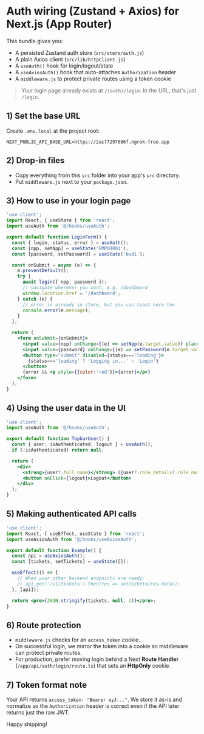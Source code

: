 # Auth wiring (Zustand + Axios) for Next.js (App Router)

This bundle gives you:
- A persisted Zustand auth store (`src/store/auth.js`)
- A plain Axios client (`src/lib/httpClient.js`)
- A `useAuth()` hook for login/logout/state
- A `useAxiosAuth()` hook that auto-attaches `Authorization` header
- A `middleware.js` to protect private routes using a token cookie

> Your login page already exists at `/(auth)/login`. In the URL, that's just `/login`.

## 1) Set the base URL
Create `.env.local` at the project root:
```
NEXT_PUBLIC_API_BASE_URL=https://2ac77297606f.ngrok-free.app
```

## 2) Drop-in files
- Copy everything from this `src` folder into your app's `src` directory.
- Put `middleware.js` next to your `package.json`.

## 3) How to use in your login page
```jsx
'use client';
import React, { useState } from 'react';
import useAuth from '@/hooks/useAuth';

export default function LoginForm() {
  const { login, status, error } = useAuth();
  const [npp, setNpp] = useState('EMP00001');
  const [password, setPassword] = useState('budi');

  const onSubmit = async (e) => {
    e.preventDefault();
    try {
      await login({ npp, password });
      // navigate wherever you want, e.g. /dashboard
      window.location.href = '/dashboard';
    } catch (e) {
      // error is already in store, but you can toast here too
      console.error(e.message);
    }
  };

  return (
    <form onSubmit={onSubmit}>
      <input value={npp} onChange={(e) => setNpp(e.target.value)} placeholder="NPP" />
      <input value={password} onChange={(e) => setPassword(e.target.value)} type="password" placeholder="Password" />
      <button type="submit" disabled={status==='loading'}>
        {status==='loading' ? 'Logging in...' : 'Login'}
      </button>
      {error && <p style={{color:'red'}}>{error}</p>}
    </form>
  );
}
```

## 4) Using the user data in the UI
```jsx
'use client';
import useAuth from '@/hooks/useAuth';

export default function TopbarUser() {
  const { user, isAuthenticated, logout } = useAuth();
  if (!isAuthenticated) return null;

  return (
    <div>
      <strong>{user?.full_name}</strong> ({user?.role_details?.role_name})
      <button onClick={logout}>Logout</button>
    </div>
  );
}
```

## 5) Making authenticated API calls
```jsx
'use client';
import React, { useEffect, useState } from 'react';
import useAxiosAuth from '@/hooks/useAxiosAuth';

export default function Example() {
  const api = useAxiosAuth();
  const [tickets, setTickets] = useState([]);

  useEffect(() => {
    // When your other backend endpoints are ready:
    // api.get('/v1/tickets').then(res => setTickets(res.data));
  }, [api]);

  return <pre>{JSON.stringify(tickets, null, 2)}</pre>;
}
```

## 6) Route protection
- `middleware.js` checks for an `access_token` cookie.
- On successful login, we mirror the token into a cookie so middleware can protect private routes.
- For production, prefer moving login behind a Next **Route Handler** (`/app/api/auth/login/route.ts`) that sets an **HttpOnly** cookie.

## 7) Token format note
Your API returns `access_token: "Bearer eyJ..."`. We store it as-is and normalize so the `Authorization` header is correct even if the API later returns just the raw JWT.

Happy shipping!
